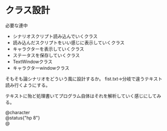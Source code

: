 # クラス設計

必要な連中
- シナリオスクリプト読み込んでいくクラス  
- 読み込んだスクリプトをいい感じに表示していくクラス  
- キャラクターを表示していくクラス  
- ステータスを保存していくクラス  
- TextWindowクラス  
- キャラクターwindowクラス


そもそも論シナリオをどういう風に設計するか。
fist.txt→分岐で違うテキスト読み行くようにする。

テキストに殆ど処理書いてプログラム自体はそれを解析していく感じにしてみる。

@character  
@status{"hp 8"}  
@
